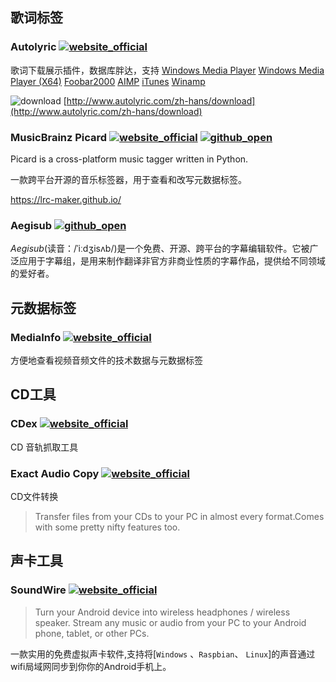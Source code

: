 ## 歌词标签

### Autolyric [![website_official](https://gitbook07.oss-cn-hangzhou.aliyuncs.com/website_official.svg)](http://www.autolyric.com)

歌词下载展示插件，数据库胖达，支持 [Windows Media Player](http://www.microsoft.com/windows/windowsmedia/default.mspx) [Windows Media Player \(X64\)](http://www.microsoft.com/windows/windowsmedia/default.mspx) [Foobar2000](http://www.foobar2000.org/) [AIMP](http://aimp.ru/) [iTunes](http://www.apple.com/cn/itunes/download/) [Winamp](http://www.winamp.com/)

![download](https://gitbook07.oss-cn-hangzhou.aliyuncs.com/download.svg) [http://www.autolyric.com/zh-hans/download](http://www.autolyric.com/zh-hans/download)

### MusicBrainz Picard [![website_official](https://gitbook07.oss-cn-hangzhou.aliyuncs.com/website_official.svg)](https://picard.musicbrainz.org/) [![github_open](https://gitbook07.oss-cn-hangzhou.aliyuncs.com/github_open.svg)](https://github.com/metabrainz/picard)

Picard is a cross-platform music tagger written in Python.

一款跨平台开源的音乐标签器，用于查看和改写元数据标签。

https://lrc-maker.github.io/

### Aegisub [![github_open](https://gitbook07.oss-cn-hangzhou.aliyuncs.com/github_open.svg)](https://github.com/Aegisub/Aegisub)

*Aegisub*(读音：/ˈiːdʒisʌb/)是一个免费、开源、跨平台的字幕编辑软件。它被广泛应用于字幕组，是用来制作翻译非官方非商业性质的字幕作品，提供给不同领域的爱好者。

## 元数据标签

### MediaInfo [![website_official](https://gitbook07.oss-cn-hangzhou.aliyuncs.com/website_official.svg)](https://mediaarea.net/en/MediaInfo)

方便地查看视频音频文件的技术数据与元数据标签

## CD工具

### CDex [![website_official](https://gitbook07.oss-cn-hangzhou.aliyuncs.com/website_official.svg)](http://www.cdex.fr/)

CD 音轨抓取工具

### Exact Audio Copy [![website_official](https://gitbook07.oss-cn-hangzhou.aliyuncs.com/website_official.svg)](http://exactaudiocopy.de/)

CD文件转换

> Transfer files from your CDs to your PC in almost every format.Comes with some pretty nifty features too.

## 声卡工具

### SoundWire [![website_official](https://gitbook07.oss-cn-hangzhou.aliyuncs.com/website_official.svg)](http://georgielabs.net/)

> Turn your Android device into wireless headphones / wireless speaker. Stream any music or audio from your PC to your Android phone, tablet, or other PCs.

一款实用的免费虚拟声卡软件,支持将[`Windows` 、`Raspbian`、 `Linux`]的声音通过wifi局域网同步到你你的Android手机上。


